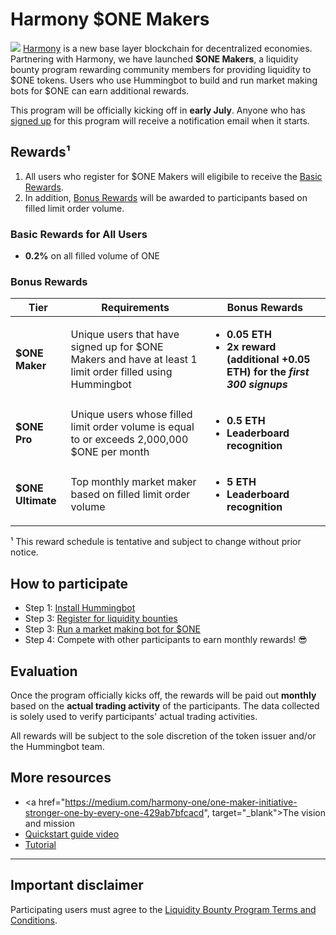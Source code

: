 # Harmony $ONE Makers
![](https://cdn-images-1.medium.com/max/800/1*ZlrtjaSC6xqJGWfeh_kDmg.png)
<a href="https://harmony.one/" target="_blank">Harmony</a> is a new base layer blockchain for decentralized economies. Partnering with Harmony, we have launched **$ONE Makers**, a liquidity bounty program rewarding community members for providing liquidity to $ONE tokens. Users who use Hummingbot to build and run market making bots for $ONE can earn additional rewards.

This program will be officially kicking off in **early July**. Anyone who has [signed up](https://www.hummingbot.io/liquidity-bounties/harmony/) for this program will receive a notification email when it starts.

## Rewards¹

1. All users who register for $ONE Makers will eligibile to receive the [Basic Rewards](#basic-rewards-for-all-users).
2. In addition, [Bonus Rewards](#bonus-rewards) will be awarded to participants based on filled limit order volume.

### Basic Rewards for All Users

- **0.2%** on all filled volume of ONE

### Bonus Rewards

Tier | Requirements | Bonus Rewards
---|---|---
**$ONE Maker** | Unique users that have signed up for $ONE Makers and have at least 1 limit order filled using Hummingbot | <ul><li>**0.05 ETH**<li>**2x reward (additional +0.05 ETH) for the *first 300 signups***</ul>
**$ONE Pro** | Unique users whose filled limit order volume is equal to or exceeds 2,000,000 $ONE per month | <ul><li>**0.5 ETH**<li>**Leaderboard recognition**</ul> 
**$ONE Ultimate** | Top monthly market maker based on filled limit order volume | <ul><li>**5 ETH**<li>**Leaderboard recognition** 

¹ This reward schedule is tentative and subject to change without prior notice. 

## How to participate

- Step 1: [Install Hummingbot](/bounties/tutorial/install)
- Step 3: [Register for liquidity bounties](/bounties/tutorial/register)
- Step 3: [Run a market making bot for $ONE](/bounties/tutorial/bot)
- Step 4: Compete with other participants to earn monthly rewards! 😎

## Evaluation

Once the program officially kicks off, the rewards will be paid out **monthly** based on the **actual trading activity** of the participants. The data collected is solely used to verify participants' actual trading activities.

All rewards will be subject to the sole discretion of the token issuer and/or the Hummingbot team.

## More resources

- <a href="https://medium.com/harmony-one/one-maker-initiative-stronger-one-by-every-one-429ab7bfcacd", target="_blank">The vision and mission</a>
- <a href="https://www.youtube.com/watch?v=wySYAPbHRwQ&list=PLDwlNkL_4MMczSzZiomX5wFFuF40z-KLl&index=5&t=19s" target="_blank">Quickstart guide video</a>
- [Tutorial](/bounties/tutorial/tutorial)

---
## Important disclaimer

Participating users must agree to the [Liquidity Bounty Program Terms and Conditions](https://hummingbot.io/liquidity-bounty-policy/).
